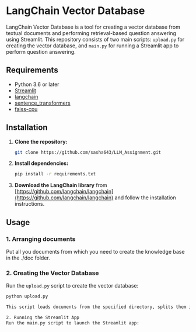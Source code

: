 # LangChain Vector Database

LangChain Vector Database is a tool for creating a vector database from textual documents and performing retrieval-based question answering using Streamlit. This repository consists of two main scripts: `upload.py` for creating the vector database, and `main.py` for running a Streamlit app to perform question answering.

## Requirements
- Python 3.6 or later
- [Streamlit](https://streamlit.io/)
- [langchain](https://www.langchain.com/)
- [sentence_transformers](https://www.sbert.net/)
- [faiss-cpu](https://pypi.org/project/faiss-cpu/)

## Installation

1. **Clone the repository:**

    ```bash
    git clone https://github.com/sasha643/LLM_Assignment.git
    ```

2. **Install dependencies:**

    ```bash
    pip install -r requirements.txt
    ```

3. **Download the LangChain library** from [https://github.com/langchain/langchain](https://github.com/langchain/langchain) and follow the installation instructions.

## Usage

### 1. Arranging documents

Put all you documents from which you need to create the knowledge base in the ./doc folder.

### 2. Creating the Vector Database

Run the `upload.py` script to create the vector database:

```bash
python upload.py

This script loads documents from the specified directory, splits them into chunks, and creates embeddings using the Hugging Face model. It then builds a FAISS vector store from the document chunks and saves it locally.

2. Running the Streamlit App
Run the main.py script to launch the Streamlit app:
